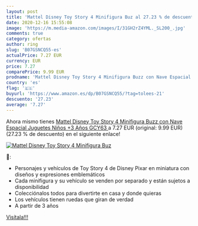 ```yaml
---
layout: post
title: 'Mattel Disney Toy Story 4 Minifigura Buz al 27.23 % de descuento'
date: 2020-12-16 15:55:08
image: 'https://m.media-amazon.com/images/I/31GH2rZ4YML._SL200_.jpg'
comments: true
category: ofertas
author: ring
slug: 'B07GSNCQ55-es'
actualPrice: 7.27 EUR
currency: EUR
price: 7.27
comparePrice: 9.99 EUR
prodname: 'Mattel Disney Toy Story 4 Minifigura Buzz con Nave Espacial  Juguetes Niños +3 Años  GCY63 '
country: 'es'
flag: '🇪🇸'
buyurl: 'https://www.amazon.es/dp/B07GSNCQ55/?tag=tolees-21'
descuento: '27.23'
average: '7.27'
---
```


Ahora mismo tienes [Mattel Disney Toy Story 4 Minifigura Buzz con Nave Espacial  Juguetes Niños +3 Años  GCY63 ](https://www.amazon.es/dp/B07GSNCQ55/?tag=tolees-21) a 7.27 EUR (original: 9.99 EUR) (27.23 %  de descuento) en el siguiente enlace!

[![Mattel Disney Toy Story 4 Minifigura Buz](https://m.media-amazon.com/images/I/31GH2rZ4YML._SL200_.jpg)](https://www.amazon.es/dp/B07GSNCQ55/?tag=tolees-21)

🔎:

- Personajes y vehículos de Toy Story 4 de Disney Pixar en miniatura con diseños y expresiones emblemáticos
- Cada minifigura y su vehículo se venden por separado y están sujetos a disponibilidad
- Colecciónalos todos para divertirte en casa y donde quieras
- Los vehículos tienen ruedas que giran de verdad
- A partir de 3 años

[Visítala!!!](https://www.amazon.es/dp/B07GSNCQ55/?tag=tolees-21)
